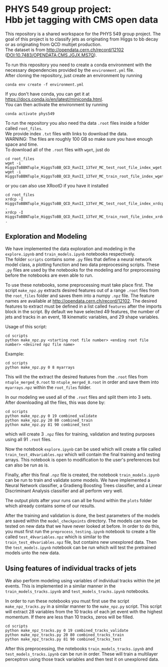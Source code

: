 # PHYS 549 group project: <br> Hbb jet tagging with CMS open data


This repository is a shared workspace for the PHYS 549 group project.
The goal of this project is to classify jets as originating from Higgs to bb decay or as originating from QCD multijet production.\
The dataset is from http://opendata.cern.ch/record/12102 ([DOI:10.7483/OPENDATA.CMS.JGJX.MS7Q](http://doi.org/10.7483/OPENDATA.CMS.JGJX.MS7Q)).

To run this repository you need to create a conda environment with the necessary dependencies provided by the `environment.yml` file.\
After cloning the repository, just create an environment by running 
```
conda env create -f environment.yml
```
If you don't have conda, you can get it at https://docs.conda.io/en/latest/miniconda.html. \
You can then activate the environment by running 
```
conda activate phys549
```
To run the repository you also need tha data `.root` files inside a folder called `root_files`.\
We provide index `.txt` files with links to download the data.\
WARNING: The files are roughly 100 GB so make sure you have enough space and time.\
To download all of the `.root` files with `wget`, just do
```
cd root_files
wget -i HiggsToBBNTuple_HiggsToBB_QCD_RunII_13TeV_MC_test_root_file_index_wget.txt
wget -i HiggsToBBNTuple_HiggsToBB_QCD_RunII_13TeV_MC_train_root_file_index_wget.txt
```
or you can also use XRootD if you have it installed
```
cd root_files
xrdcp -I HiggsToBBNTuple_HiggsToBB_QCD_RunII_13TeV_MC_test_root_file_index_xrdcp.txt .
xrdcp -I HiggsToBBNTuple_HiggsToBB_QCD_RunII_13TeV_MC_train_root_file_index_xrdcp.txt .
```

## Exploration and Modeling

We have implemented the data exploration and modeling in the `explore.ipynb` and `train_models.ipynb` notebooks respectively.\
The folder `scripts` contains some `.py` files that define a neural network model class, a plotting function and two data preprocessing scripts.
These `.py` files are used by the notebooks for the modeling and for preprocessing before the notebooks are even able to run.

To use these notebooks, some preprocessing must take place first.
The script `make_npz.py` extracts desired features out of a range `.root` files from the `root_files` folder and saves them into a numpy `.npz` file.
The feature names are available at http://opendata.cern.ch/record/12102.
The desired features to extract must be defined in a list called `features` after the imports block in the script.
By default we have selected 49 features, the number of jets and tracks in an event, 18 kinematic variables, and 29 shape variables.

Usage of this script:
```
cd scripts
python make_npz.py <starting root file number> <ending root file number> <desired npz file name>
```
Example:
```
cd scripts
python make_npz.py 0 8 myarrays
```
This will the the extract the desired features from the `.root` files from `ntuple_merged_0.root` to `ntuple_merged_8.root` in order and save them into `myarrays.npz` within the `root_files` folder.

In our modeling we used all of the `.root` files and split them into 3 sets. After downloading all the files, this was done by:
```
cd scripts
python make_npz.py 0 19 combined_validate
python make_npz.py 20 80 combined_train
python make_npz.py 81 90 combined_test
```
which will create 3 `.npz` files for training, validation and testing purposes using all 91 `.root` files.

Now the notebook `explore.ipynb` can be used which will create a file called `train_test_49variables.npz` which will contain the final training and testing arrays. This notebook is open to modification to the user's preferences but can also be run as is.

Finally, after this final `.npz` file is created, the notebook `train_models.ipynb` can be run to train and validate some models.
We have implemented a Neural Network classifier, a Gradieng Boosting Trees classifier, and a Linear Discriminant Analysis classifier and all perform very well.

The output plots after your runs can all be found within the `plots` folder which already contains some of our results.

After the training and validation is done, the best parameters of the models are saved within the `model_checkpoints` directory.
The models can now be tested on new data that we have never looked at before.
In order to do this, you must first run the `preprocess_testing.ipynb` notebook to create a file called `test_49variables.npz` which is similar to the `train_test_49variables.npz` file, but contains new unexplored data.
Then the `test_models.ipynb` notebook can be run which will test the pretrained models unto the new data.

## Using features of individual tracks of jets

We also perform modeling using variables of individual tracks within the jet events.
This is implemented in a similar manner in the `train_models_tracks.ipynb` and `test_models_tracks.ipynb` notebooks.

In order to run these notebooks you must first use the script `make_npz_tracks.py` in a similar manner to the `make_npz.py` script.
This script will extract 28 variables from the 10 tracks of each jet event with the highest momentum.
If there are less than 10 tracks, zeros will be filled.
````
cd scripts
python make_npz_tracks.py 0 19 combined_tracks_validate
python make_npz_tracks.py 20 80 combined_tracks_train
python make_npz_tracks.py 81 90 combined_tracks_test
````
After this preprocessing, the notebooks `train_models_tracks.ipynb` and `test_models_tracks.ipynb` can be run in order.
These will train a multilayer perceptron using those track variables and then test it on unexplored data.